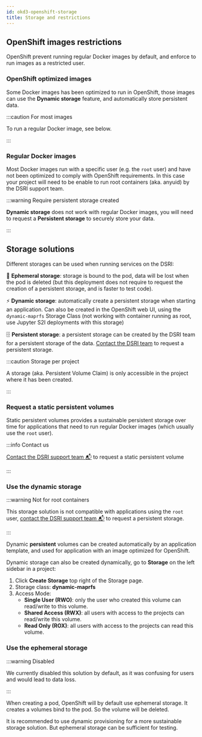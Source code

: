 ```yaml
---
id: okd3-openshift-storage
title: Storage and restrictions
---
```


## OpenShift images restrictions

OpenShift prevent running regular Docker images by default, and enforce to run images as a restricted user.

### OpenShift optimized images

Some Docker images has been optimized to run in OpenShift, those images can use the **Dynamic storage** feature, and automatically store persistent data.

:::caution For most images

To run a regular Docker image, see below.

:::

### Regular Docker images

Most Docker images run with a specific user (e.g. the `root` user) and have not been optimized to comply with OpenShift requirements. In this case your project will need to be enable to run root containers (aka. anyuid) by the DSRI support team.

:::warning Require persistent storage created

**Dynamic storage** does not work with regular Docker images, you will need to request a **Persistent storage** to securely store your data.

:::

## Storage solutions

Different storages can be used when running services on the DSRI:

🦋 **Ephemeral storage**: storage is bound to the pod, data will be lost when the pod is deleted (but this deployment does not require to request the creation of a persistent storage, and is faster to test code).

⚡ **Dynamic storage**:  automatically create a persistent storage when starting an application. Can also be created in the OpenShift web UI, using the `dynamic-maprfs` Storage Class (not working with container running as root, use Jupyter S2I deployments with this storage)

🗄️ **Persistent storage**:  a persistent storage can be created by the DSRI team for a persistent storage of the data. [Contact the DSRI team](/dsri-documentation/help) to request a persistent storage. 

:::caution Storage per project

A storage (aka. Persistent Volume Claim) is only accessible in the project where it has been created.

:::

### Request a static persistent volumes

Static persistent volumes provides a sustainable persistent storage over time for applications that need to run regular Docker images (which usually use the `root` user).

:::info Contact us

[Contact the DSRI support team 📬](/dsri-documentation/help) to request a static persistent volume

:::

### Use the dynamic storage

:::warning Not for root containers

This storage solution is not compatible with applications using the `root` user, [contact the DSRI support team 📬](/dsri-documentation/help) to request a persistent storage.

:::

Dynamic **persistent** volumes can be created automatically by an application template, and used for application with an image optimized for OpenShift.

Dynamic storage can also be created dynamically, go to **Storage** on the left sidebar in a project:

1. Click **Create Storage** top right of the Storage page.
2. Storage class: **dynamic-maprfs**
3. Access Mode:
   * **Single User (RWO)**: only the user who created this volume can read/write to this volume.
   * **Shared Access (RWX)**: all users with access to the projects can read/write this volume.
   * **Read Only (ROX)**: all users with access to the projects can read this volume.

### Use the ephemeral storage

:::warning Disabled

We currently disabled this solution by default, as it was confusing for users and would lead to data loss.

:::

When creating a pod, OpenShift will by default use ephemeral storage. It creates a volumes bind to the pod. So the volume will be deleted.

It is recommended to use dynamic provisioning for a more sustainable storage solution. But ephemeral storage can be sufficient for testing.
